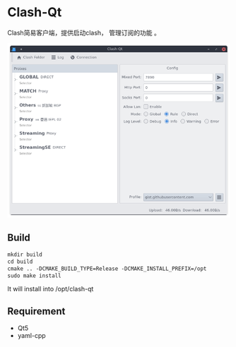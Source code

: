 # Clash-Qt
Clash简易客户端，提供启动clash， 管理订阅的功能
。

![主界面](https://github.com/ForeverCyril/Clash-Qt/raw/master/res/media/pic_dashboard.png)

## Build

```shell script
mkdir build
cd build
cmake .. -DCMAKE_BUILD_TYPE=Release -DCMAKE_INSTALL_PREFIX=/opt
sudo make install
```
It will install into /opt/clash-qt

## Requirement

- Qt5
- yaml-cpp
